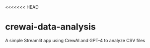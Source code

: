 <<<<<<< HEAD
# crewai-data-analysis
A simple Streamlit app using CrewAI and GPT-4 to analyze CSV files


